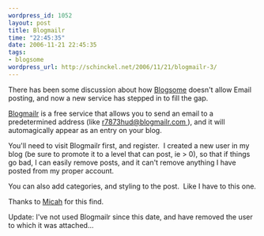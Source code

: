 ```yaml
--- 
wordpress_id: 1052
layout: post
title: Blogmailr
time: "22:45:35"
date: 2006-11-21 22:45:35
tags: 
- blogsome
wordpress_url: http://schinckel.net/2006/11/21/blogmailr-3/
---
```

There has been some discussion about how [Blogsome][1] doesn't allow Email posting, and now a new service has stepped in to fill the gap.  
  
[Blogmailr][2] is a free service that allows you to send an email to a predetermined address (like [r7873hud@blogmailr.com ][3]), and it will automagically appear as an entry on your blog.  
  
You'll need to visit Blogmailr first, and register.  I created a new user in my blog (be sure to promote it to a level that can post, ie > 0), so that if things go bad, I can easily remove posts, and it can't remove anything I have posted from my proper account.  
  
You can also add categories, and styling to the post.  Like I have to this one.  
  
Thanks to [Micah][4] for this find.   
  
  
Update: I've not used Blogmailr since this date, and have removed the user to which it was attached... 

   [1]: http://www.blogsome.com
   [2]: http://blogmailr.com
   [3]: mailto:r7873hud@blogmailr.com
   [4]: http://micah.blogsome.com/


